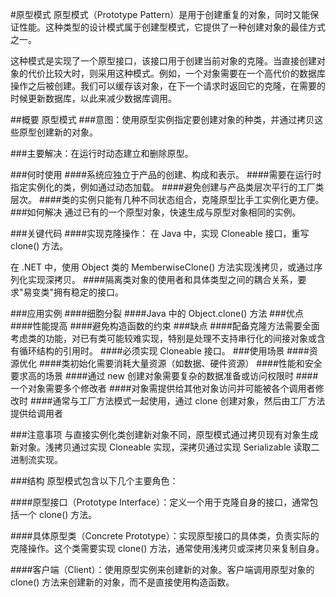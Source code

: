#原型模式
原型模式（Prototype Pattern）是用于创建重复的对象，同时又能保证性能。这种类型的设计模式属于创建型模式，它提供了一种创建对象的最佳方式之一。

这种模式是实现了一个原型接口，该接口用于创建当前对象的克隆。当直接创建对象的代价比较大时，则采用这种模式。例如，一个对象需要在一个高代价的数据库操作之后被创建。我们可以缓存该对象，在下一个请求时返回它的克隆，在需要的时候更新数据库，以此来减少数据库调用。

##概要
原型模式
###意图：使用原型实例指定要创建对象的种类，并通过拷贝这些原型创建新的对象。

###主要解决：在运行时动态建立和删除原型。

###何时使用
####系统应独立于产品的创建、构成和表示。
####需要在运行时指定实例化的类，例如通过动态加载。
####避免创建与产品类层次平行的工厂类层次。
####类的实例只能有几种不同状态组合，克隆原型比手工实例化更方便。
###如何解决
通过已有的一个原型对象，快速生成与原型对象相同的实例。

###关键代码
####实现克隆操作：
在 Java 中，实现 Cloneable 接口，重写 clone() 方法。

在 .NET 中，使用 Object 类的 MemberwiseClone() 方法实现浅拷贝，或通过序列化实现深拷贝。
####隔离类对象的使用者和具体类型之间的耦合关系，要求"易变类"拥有稳定的接口。

###应用实例
####细胞分裂
####Java 中的 Object.clone() 方法
###优点
####性能提高
####避免构造函数的约束
###缺点
####配备克隆方法需要全面考虑类的功能，对已有类可能较难实现，特别是处理不支持串行化的间接对象或含有循环结构的引用时。
####必须实现 Cloneable 接口。
###使用场景
####资源优化
####类初始化需要消耗大量资源（如数据、硬件资源）
####性能和安全要求高的场景
####通过 new 创建对象需要复杂的数据准备或访问权限时
####一个对象需要多个修改者
####对象需提供给其他对象访问并可能被各个调用者修改时
####通常与工厂方法模式一起使用，通过 clone 创建对象，然后由工厂方法提供给调用者

###注意事项
与直接实例化类创建新对象不同，原型模式通过拷贝现有对象生成新对象。浅拷贝通过实现 Cloneable 实现，深拷贝通过实现 Serializable 读取二进制流实现。

###结构
原型模式包含以下几个主要角色：

####原型接口（Prototype Interface）：定义一个用于克隆自身的接口，通常包括一个 clone() 方法。

####具体原型类（Concrete Prototype）：实现原型接口的具体类，负责实际的克隆操作。这个类需要实现 clone() 方法，通常使用浅拷贝或深拷贝来复制自身。

####客户端（Client）：使用原型实例来创建新的对象。客户端调用原型对象的 clone() 方法来创建新的对象，而不是直接使用构造函数。